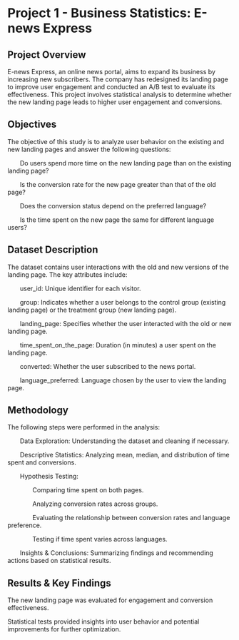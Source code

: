 # Project 1 - Business Statistics: E-news Express

## Project Overview

E-news Express, an online news portal, aims to expand its business by increasing new subscribers. The company has redesigned its landing page to improve user engagement and conducted an A/B test to evaluate its effectiveness. This project involves statistical analysis to determine whether the new landing page leads to higher user engagement and conversions.

## Objectives

The objective of this study is to analyze user behavior on the existing and new landing pages and answer the following questions:

&emsp;&emsp;Do users spend more time on the new landing page than on the existing landing page?

&emsp;&emsp;Is the conversion rate for the new page greater than that of the old page?

&emsp;&emsp;Does the conversion status depend on the preferred language?

&emsp;&emsp;Is the time spent on the new page the same for different language users?

## Dataset Description

The dataset contains user interactions with the old and new versions of the landing page. The key attributes include:

&emsp;&emsp;user_id: Unique identifier for each visitor.

&emsp;&emsp;group: Indicates whether a user belongs to the control group (existing landing page) or the treatment group (new landing page).

&emsp;&emsp;landing_page: Specifies whether the user interacted with the old or new landing page.

&emsp;&emsp;time_spent_on_the_page: Duration (in minutes) a user spent on the landing page.

&emsp;&emsp;converted: Whether the user subscribed to the news portal.

&emsp;&emsp;language_preferred: Language chosen by the user to view the landing page.

## Methodology

The following steps were performed in the analysis:

&emsp;&emsp;Data Exploration: Understanding the dataset and cleaning if necessary.

&emsp;&emsp;Descriptive Statistics: Analyzing mean, median, and distribution of time spent and conversions.

&emsp;&emsp;Hypothesis Testing:

&emsp;&emsp;&emsp;&emsp;Comparing time spent on both pages.

&emsp;&emsp;&emsp;&emsp;Analyzing conversion rates across groups.

&emsp;&emsp;&emsp;&emsp;Evaluating the relationship between conversion rates and language preference.

&emsp;&emsp;&emsp;&emsp;Testing if time spent varies across languages.

&emsp;&emsp;Insights & Conclusions: Summarizing findings and recommending actions based on statistical results.

## Results & Key Findings

The new landing page was evaluated for engagement and conversion effectiveness.

Statistical tests provided insights into user behavior and potential improvements for further optimization.
